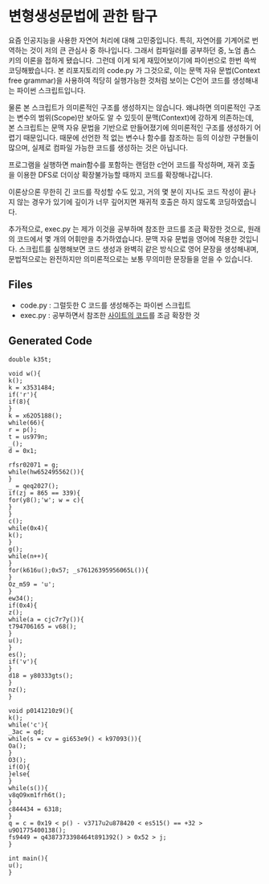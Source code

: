 # 변형생성문법에 관한 탐구
 요즘 인공지능을 사용한 자연어 처리에 대해 고민중입니다. 특히, 자연어를 기계어로 번역하는 것이 저의 큰 관심사 중 하나입니다. 그래서 컴파일러를 공부하던 중, 노엄 촘스키의 이론을 접하게 됐습니다. 그런데 이게 되게 재밌어보이기에 파이썬으로 한번 쓱싹 코딩해봤습니다. 본 리포지토리의 code.py 가 그것으로, 이는 문맥 자유 문법(Context free grammar)을 사용하여 적당히 실행가능한 것처럼 보이는 C언어 코드를 생성해내는 파이썬 스크립트입니다.
 
 물론 본 스크립트가 의미론적인 구조를 생성하지는 않습니다. 왜냐하면 의미론적인 구조는 변수의 범위(Scope)만 보아도 알 수 있듯이 문맥(Context)에 강하게 의존하는데, 본 스크립트는 문맥 자유 문법을 기반으로 만들어졌기에 의미론적인 구조를 생성하기 어렵기 때문입니다. 때문에 선언한 적 없는 변수나 함수를 참조하는 등의 이상한 구현들이 많으며, 실제로 컴파일 가능한 코드를 생성하는 것은 아닙니다.

 프로그램을 실행하면 main함수를 포함하는 랜덤한 c언어 코드를 작성하며, 재귀 호출을 이용한 DFS로 더이상 확장불가능할 때까지 코드를 확장해나갑니다.

 이론상으론 무한히 긴 코드를 작성할 수도 있고, 거의 몇 분이 지나도 코드 작성이 끝나지 않는 경우가 있기에 깊이가 너무 깊어지면 재귀적 호출은 하지 않도록 코딩하였습니다.

 추가적으로, exec.py 는 제가 이것을 공부하며 참조한 코드를 조금 확장한 것으로, 원래의 코드에서 몇 개의 어휘만을 추가하였습니다. 문맥 자유 문법을 영어에 적용한 것입니다. 스크립트를 실행해보면 코드 생성과 완벽히 같은 방식으로 영어 문장을 생성해내며, 문법적으로는 완전하지만 의미론적으로는 보통 무의미한 문장들을 얻을 수 있습니다.

## Files
- code.py : 그럴듯한 C 코드를 생성해주는 파이썬 스크립트
- exec.py : 공부하면서 참조한 [사이트의 코드](https://ratsgo.github.io/from%20frequency%20to%20semantics/2017/06/29/generate2/)를 조금 확장한 것


## Generated Code
    double k35t;

    void w(){
    k();
    k = x3531484;
    if('r'){
    if(8){
    }
    k = x62O5188();
    while(66){
    r = p();
    t = us979n;
    _();
    d = 0x1;

    rfsr02071 = g;
    while(hw652495562()){
    }
    _ = qeq2027();
    if(zj = 865 == 339){
    for(y8();'w'; w = c){
    }
    }
    c();
    while(0x4){
    k();
    }
    g();
    while(n++){
    }
    for(k616u();0x57; _s76126395956065L()){
    }
    Oz_m59 = 'u';
    }
    ew34();
    if(0x4){
    z();
    while(a = cjc7r7y()){
    t794706165 = v68();
    }
    u();
    }
    es();
    if('v'){
    }
    d18 = y80333gts();
    }
    nz();
    }

    void p0141210z9(){
    k();
    while('c'){
    _3ac = qd;
    while(s = cv = gi653e9() < k97093()){
    Oa();
    }
    O3();
    if(O){
    }else{
    }
    while(s()){
    v8qO9xm1frh6t();
    }
    c844434 = 6318;
    }
    q = c = 0x19 < p() - v3717u2u878420 < es515() == +32 > u9O1775400138();
    fs9449 = q4387373398464t891392() > 0x52 > j;
    }

    int main(){
    u();
    }